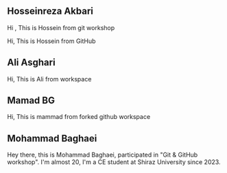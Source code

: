 ## Hosseinreza Akbari

Hi , This is Hossein from git workshop

Hi, This is Hossein from GitHub

## Ali Asghari

Hi, This is Ali from workspace

## Mamad BG

Hi, This is mammad from forked github workspace

## Mohammad Baghaei

Hey there, this is Mohammad Baghaei, participated in "Git & GitHub workshop".
I'm almost 20, I'm a CE student at Shiraz University since 2023.
